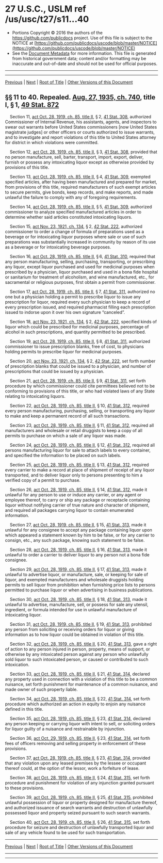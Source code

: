 ---
---

# 27 U.S.C., USLM ref /us/usc/t27/s11...40

* Portions Copyright © 2016 the authors of the https://github.com/publicdocs project.
  Use of this file is subject to the NOTICE at [https://github.com/publicdocs/uscode/blob/master/NOTICE](https://github.com/publicdocs/uscode/blob/master/NOTICE)
* See the [Document Metadata](././../../../..//README.md) for more information.
  This file is generated from historical government data; content and/or formatting may be inaccurate and out-of-date and should not be used for official purposes.

----------
----------

[Previous](./../../../..//us/usc/t27/ch2/m__us_usc_t27_ch2.md) | [Next](./../../../..//us/usc/t27/ch2/m__us_usc_t27_s40a.md) | [Root of Title](./../../../../) | [Other Versions of this Document](https://publicdocs.github.io/go/links?ns=uslm&ref=%2Fus%2Fusc%2Ft27%2Fs11...40)

## §§ 11 to 40. Repealed. [Aug. 27, 1935, ch. 740][/us/act/1935-08-27/ch740], title I, § 1, [49 Stat. 872][/us/stat/49/872]

    Section 11, [act Oct. 28, 1919, ch. 85, title II][/us/act/1919-10-28/ch85/tII], § 2, [41 Stat. 308][/us/stat/41/308], authorized Commissioner of Internal Revenue, his assistants, agents, and inspectors to swear out warrants before United States commissioners \[now United States magistrate judges\] or other officers or courts authorized to issue warrants, and to investigate and report violations of this title to United States attorney for district in which violations were committed.

    Section 12, [act Oct. 28, 1919, ch. 85, title II][/us/act/1919-10-28/ch85/tII], § 3, [41 Stat. 308][/us/stat/41/308], provided that no person manufacture, sell, barter, transport, import, export, deliver, furnish or possess any intoxicating liquor except as otherwise provided by provisions of this title.

    Section 13, [act Oct. 28, 1919, ch. 85, title II][/us/act/1919-10-28/ch85/tII], § 4, [41 Stat. 309][/us/stat/41/309], exempted specified articles, after having been manufactured and prepared for market, from provisions of this title, required manufacturers of such exempt articles to secure permits, give bonds, keep records, and make reports, and made unlawful the failure to comply with any of foregoing requirements.

    Section 14, [act Oct. 28, 1919, ch. 85, title II][/us/act/1919-10-28/ch85/tII], § 5, [41 Stat. 309][/us/stat/41/309], authorized commissioner to analyze specified manufactured articles in order to determine whether said articles constituted intoxicating liquors.

    Section 15, [act Nov. 23, 1921, ch. 134][/us/act/1921-11-23/ch134], § 2, [42 Stat. 222][/us/stat/42/222], authorized commissioner to order a change of formula of preparations used as a beverage or for intoxicating liquor purposes where sale or use of such preparations was substantially increased in community by reason of its use as a beverage or for intoxicating beverage purposes.

    Section 16, [act Oct. 28, 1919, ch. 85, title II][/us/act/1919-10-28/ch85/tII], § 6, [41 Stat. 310][/us/stat/41/310], required that any person manufacturing, selling, purchasing, transporting, or prescribing any liquor, except liquor purchased and used for medicinal purposes when prescribed by a physician, liquor purchased and used in a bona fide hospital or sanitarium for treatment of alcoholism, and wine manufactured, etc., for sacramental or religious purposes, first obtain a permit from commissioner.

    Section 17, [act Oct. 28, 1919, ch. 85, title II][/us/act/1919-10-28/ch85/tII], § 7, [41 Stat. 311][/us/stat/41/311], authorized no one but a physician holding a permit to prescribe liquor to issue any prescription for liquor, required every such physician to keep a record of every prescription issued, and required pharmacist filling each prescription issued to indorse upon it over his own signature “canceled”.

    Section 18, [act Nov. 23, 1921, ch. 134][/us/act/1921-11-23/ch134], § 2, [42 Stat. 222][/us/stat/42/222], specified kinds of liquor which could be prescribed for medicinal purposes, percentage of alcohol in such prescriptions, and quantity permitted to be prescribed.

    Section 19, [act Oct. 28, 1919, ch. 85, title II][/us/act/1919-10-28/ch85/tII], § 8, [41 Stat. 311][/us/stat/41/311], authorized commissioner to issue prescription blanks, free of cost, to physicians holding permits to prescribe liquor for medicinal purposes.

    Section 20, [act Nov. 23, 1921, ch. 134][/us/act/1921-11-23/ch134], § 2, [42 Stat. 222][/us/stat/42/222], set forth number of prescription blanks that could be issued to a physician, and number of prescriptions that could be issued by a physician.

    Section 21, [act Oct. 28, 1919, ch. 85, title II][/us/act/1919-10-28/ch85/tII], § 9, [41 Stat. 311][/us/stat/41/311], set forth procedure by which commissioner could cite permittees believed not to be conforming to provisions of this title, or who had violated laws of any State relating to intoxicating liquors.

    Section 22, [act Oct. 28, 1919, ch. 85, title II][/us/act/1919-10-28/ch85/tII], § 10, [41 Stat. 312][/us/stat/41/312], required every person manufacturing, purchasing, selling, or transporting any liquor to make and keep a permanent record of all such transactions.

    Section 23, [act Oct. 28, 1919, ch. 85, title II][/us/act/1919-10-28/ch85/tII], § 11, [41 Stat. 312][/us/stat/41/312], required all manufacturers and wholesale or retail druggists to keep a copy of all permits to purchase on which a sale of any liquor was made.

    Section 24, [act Oct. 28, 1919, ch. 85, title II][/us/act/1919-10-28/ch85/tII], § 12, [41 Stat. 312][/us/stat/41/312], required all persons manufacturing liquor for sale to attach labels to every container, and specified the information to be placed on such labels.

    Section 25, [act Oct. 28, 1919, ch. 85, title II][/us/act/1919-10-28/ch85/tII], § 13, [41 Stat. 312][/us/stat/41/312], required every carrier to make a record at place of shipment of receipt of any liquor transported, and to deliver liquor only to persons presenting to him a verified copy of a permit to purchase.

    Section 26, [act Oct. 28, 1919, ch. 85, title II][/us/act/1919-10-28/ch85/tII], § 14, [41 Stat. 312][/us/stat/41/312], made it unlawful for any person to use or induce any carrier, or any agent or employee thereof, to carry or ship any package or receptacle containing liquor without notifying carrier of true nature and character of shipment, and required all packages carrying liquor to contain enumerated information.

    Section 27, [act Oct. 28, 1919, ch. 85, title II][/us/act/1919-10-28/ch85/tII], § 15, [41 Stat. 313][/us/stat/41/313], made it unlawful for any consignee to accept any package containing liquor upon which appeared a statement known by him to be false, or for any carrier to consign, etc., any such package, knowing such statement to be false.

    Section 28, [act Oct. 28, 1919, ch. 85, title II][/us/act/1919-10-28/ch85/tII], § 16, [41 Stat. 313][/us/stat/41/313], made it unlawful to order a carrier to deliver liquor to any person not a bona fide consignee.

    Section 29, [act Oct. 28, 1919, ch. 85, title II][/us/act/1919-10-28/ch85/tII], § 17, [41 Stat. 313][/us/stat/41/313], made it unlawful to advertise liquor, or manufacture, sale, or keeping for sale of liquor, and exempted manufacturers and wholesale druggists holding permits to sell liquor from prohibition when furnishing price lists to persons permitted to purchase liquor or when advertising in business publications.

    Section 30, [act Oct. 28, 1919, ch. 85, title II][/us/act/1919-10-28/ch85/tII], § 18, [41 Stat. 313][/us/stat/41/313], made it unlawful to advertise, manufacture, sell, or possess for sale any utensil, ingredient, or formula intended for use in unlawful manufacture of intoxicating liquor.

    Section 31, [act Oct. 28, 1919, ch. 85, title II][/us/act/1919-10-28/ch85/tII], § 19, [41 Stat. 313][/us/stat/41/313], prohibited any person from soliciting or receiving orders for liquor or giving information as to how liquor could be obtained in violation of this title.

    Section 32, [act Oct. 28, 1919, ch. 85, title II][/us/act/1919-10-28/ch85/tII], § 20, [41 Stat. 313][/us/stat/41/313], gave a right of action to any person injured in person, property, means of support, or otherwise by any intoxicated person against any person who unlawfully sold liquor to such intoxicated person, or caused or contributed to such intoxication.

    Section 33, [act Oct. 28, 1919, ch. 85, title II][/us/act/1919-10-28/ch85/tII], § 21, [41 Stat. 314][/us/stat/41/314], declared any property used in connection with a violation of this title to be a common nuisance, set forth punishment for maintenance of a common nuisance, and made owner of such property liable.

    Section 34, [act Oct. 28, 1919, ch. 85, title II][/us/act/1919-10-28/ch85/tII], § 22, [41 Stat. 314][/us/stat/41/314], set forth procedure which authorized an action in equity to enjoin any nuisance defined in this title.

    Section 35, [act Oct. 28, 1919, ch. 85, title II][/us/act/1919-10-28/ch85/tII], § 23, [41 Stat. 314][/us/stat/41/314], declared any person keeping or carrying liquor with intent to sell, or soliciting orders for liquor guilty of a nuisance and restrainable by injunction.

    Section 36, [act Oct. 29, 1919, ch. 85, title II][/us/act/1919-10-29/ch85/tII], § 23, [41 Stat. 314][/us/stat/41/314], set forth fees of officers removing and selling property in enforcement of these provisions.

    Section 37, [act Oct. 28, 1919, ch. 85, title II][/us/act/1919-10-28/ch85/tII], § 23, [41 Stat. 314][/us/stat/41/314], provided that any violation upon any leased premises by the lessee or occupant thereof could, at the option of the lessor, work a forfeiture of lease.

    Section 38, [act Oct. 28, 1919, ch. 85, title II][/us/act/1919-10-28/ch85/tII], § 24, [41 Stat. 315][/us/stat/41/315], set forth procedure and punishment for violation of any injunction granted pursuant to these provisions.

    Section 39, [act Oct. 28, 1919, ch. 85, title II][/us/act/1919-10-28/ch85/tII], § 25, [41 Stat. 315][/us/stat/41/315], prohibited unlawful possession of liquor or property designed for manufacture thereof, and authorized issuance of search warrants and destruction of unlawfully possessed liquor and property seized pursuant to such search warrants.

    Section 40, [act Oct. 28, 1919, ch. 85, title II][/us/act/1919-10-28/ch85/tII], § 26, [41 Stat. 315][/us/stat/41/315], set forth procedure for seizure and destruction of unlawfully transported liquor and sale of any vehicle found to be used for such transportation.

----------

[Previous](./../../../..//us/usc/t27/ch2/m__us_usc_t27_ch2.md) | [Next](./../../../..//us/usc/t27/ch2/m__us_usc_t27_s40a.md) | [Root of Title](./../../../../) | [Other Versions of this Document](https://publicdocs.github.io/go/links?ns=uslm&ref=%2Fus%2Fusc%2Ft27%2Fs11...40)

----------
----------

[/us/act/1935-08-27/ch740]: https://publicdocs.github.io/go/links?ns=uslm&ref=%2Fus%2Fact%2F1935-08-27%2Fch740
[/us/stat/49/872]: https://publicdocs.github.io/go/links?ns=uslm&ref=%2Fus%2Fstat%2F49%2F872
[/us/act/1919-10-28/ch85/tII]: https://publicdocs.github.io/go/links?ns=uslm&ref=%2Fus%2Fact%2F1919-10-28%2Fch85%2FtII
[/us/stat/41/308]: https://publicdocs.github.io/go/links?ns=uslm&ref=%2Fus%2Fstat%2F41%2F308
[/us/act/1919-10-28/ch85/tII]: https://publicdocs.github.io/go/links?ns=uslm&ref=%2Fus%2Fact%2F1919-10-28%2Fch85%2FtII
[/us/stat/41/308]: https://publicdocs.github.io/go/links?ns=uslm&ref=%2Fus%2Fstat%2F41%2F308
[/us/act/1919-10-28/ch85/tII]: https://publicdocs.github.io/go/links?ns=uslm&ref=%2Fus%2Fact%2F1919-10-28%2Fch85%2FtII
[/us/stat/41/309]: https://publicdocs.github.io/go/links?ns=uslm&ref=%2Fus%2Fstat%2F41%2F309
[/us/act/1919-10-28/ch85/tII]: https://publicdocs.github.io/go/links?ns=uslm&ref=%2Fus%2Fact%2F1919-10-28%2Fch85%2FtII
[/us/stat/41/309]: https://publicdocs.github.io/go/links?ns=uslm&ref=%2Fus%2Fstat%2F41%2F309
[/us/act/1921-11-23/ch134]: https://publicdocs.github.io/go/links?ns=uslm&ref=%2Fus%2Fact%2F1921-11-23%2Fch134
[/us/stat/42/222]: https://publicdocs.github.io/go/links?ns=uslm&ref=%2Fus%2Fstat%2F42%2F222
[/us/act/1919-10-28/ch85/tII]: https://publicdocs.github.io/go/links?ns=uslm&ref=%2Fus%2Fact%2F1919-10-28%2Fch85%2FtII
[/us/stat/41/310]: https://publicdocs.github.io/go/links?ns=uslm&ref=%2Fus%2Fstat%2F41%2F310
[/us/act/1919-10-28/ch85/tII]: https://publicdocs.github.io/go/links?ns=uslm&ref=%2Fus%2Fact%2F1919-10-28%2Fch85%2FtII
[/us/stat/41/311]: https://publicdocs.github.io/go/links?ns=uslm&ref=%2Fus%2Fstat%2F41%2F311
[/us/act/1921-11-23/ch134]: https://publicdocs.github.io/go/links?ns=uslm&ref=%2Fus%2Fact%2F1921-11-23%2Fch134
[/us/stat/42/222]: https://publicdocs.github.io/go/links?ns=uslm&ref=%2Fus%2Fstat%2F42%2F222
[/us/act/1919-10-28/ch85/tII]: https://publicdocs.github.io/go/links?ns=uslm&ref=%2Fus%2Fact%2F1919-10-28%2Fch85%2FtII
[/us/stat/41/311]: https://publicdocs.github.io/go/links?ns=uslm&ref=%2Fus%2Fstat%2F41%2F311
[/us/act/1921-11-23/ch134]: https://publicdocs.github.io/go/links?ns=uslm&ref=%2Fus%2Fact%2F1921-11-23%2Fch134
[/us/stat/42/222]: https://publicdocs.github.io/go/links?ns=uslm&ref=%2Fus%2Fstat%2F42%2F222
[/us/act/1919-10-28/ch85/tII]: https://publicdocs.github.io/go/links?ns=uslm&ref=%2Fus%2Fact%2F1919-10-28%2Fch85%2FtII
[/us/stat/41/311]: https://publicdocs.github.io/go/links?ns=uslm&ref=%2Fus%2Fstat%2F41%2F311
[/us/act/1919-10-28/ch85/tII]: https://publicdocs.github.io/go/links?ns=uslm&ref=%2Fus%2Fact%2F1919-10-28%2Fch85%2FtII
[/us/stat/41/312]: https://publicdocs.github.io/go/links?ns=uslm&ref=%2Fus%2Fstat%2F41%2F312
[/us/act/1919-10-28/ch85/tII]: https://publicdocs.github.io/go/links?ns=uslm&ref=%2Fus%2Fact%2F1919-10-28%2Fch85%2FtII
[/us/stat/41/312]: https://publicdocs.github.io/go/links?ns=uslm&ref=%2Fus%2Fstat%2F41%2F312
[/us/act/1919-10-28/ch85/tII]: https://publicdocs.github.io/go/links?ns=uslm&ref=%2Fus%2Fact%2F1919-10-28%2Fch85%2FtII
[/us/stat/41/312]: https://publicdocs.github.io/go/links?ns=uslm&ref=%2Fus%2Fstat%2F41%2F312
[/us/act/1919-10-28/ch85/tII]: https://publicdocs.github.io/go/links?ns=uslm&ref=%2Fus%2Fact%2F1919-10-28%2Fch85%2FtII
[/us/stat/41/312]: https://publicdocs.github.io/go/links?ns=uslm&ref=%2Fus%2Fstat%2F41%2F312
[/us/act/1919-10-28/ch85/tII]: https://publicdocs.github.io/go/links?ns=uslm&ref=%2Fus%2Fact%2F1919-10-28%2Fch85%2FtII
[/us/stat/41/312]: https://publicdocs.github.io/go/links?ns=uslm&ref=%2Fus%2Fstat%2F41%2F312
[/us/act/1919-10-28/ch85/tII]: https://publicdocs.github.io/go/links?ns=uslm&ref=%2Fus%2Fact%2F1919-10-28%2Fch85%2FtII
[/us/stat/41/313]: https://publicdocs.github.io/go/links?ns=uslm&ref=%2Fus%2Fstat%2F41%2F313
[/us/act/1919-10-28/ch85/tII]: https://publicdocs.github.io/go/links?ns=uslm&ref=%2Fus%2Fact%2F1919-10-28%2Fch85%2FtII
[/us/stat/41/313]: https://publicdocs.github.io/go/links?ns=uslm&ref=%2Fus%2Fstat%2F41%2F313
[/us/act/1919-10-28/ch85/tII]: https://publicdocs.github.io/go/links?ns=uslm&ref=%2Fus%2Fact%2F1919-10-28%2Fch85%2FtII
[/us/stat/41/313]: https://publicdocs.github.io/go/links?ns=uslm&ref=%2Fus%2Fstat%2F41%2F313
[/us/act/1919-10-28/ch85/tII]: https://publicdocs.github.io/go/links?ns=uslm&ref=%2Fus%2Fact%2F1919-10-28%2Fch85%2FtII
[/us/stat/41/313]: https://publicdocs.github.io/go/links?ns=uslm&ref=%2Fus%2Fstat%2F41%2F313
[/us/act/1919-10-28/ch85/tII]: https://publicdocs.github.io/go/links?ns=uslm&ref=%2Fus%2Fact%2F1919-10-28%2Fch85%2FtII
[/us/stat/41/313]: https://publicdocs.github.io/go/links?ns=uslm&ref=%2Fus%2Fstat%2F41%2F313
[/us/act/1919-10-28/ch85/tII]: https://publicdocs.github.io/go/links?ns=uslm&ref=%2Fus%2Fact%2F1919-10-28%2Fch85%2FtII
[/us/stat/41/313]: https://publicdocs.github.io/go/links?ns=uslm&ref=%2Fus%2Fstat%2F41%2F313
[/us/act/1919-10-28/ch85/tII]: https://publicdocs.github.io/go/links?ns=uslm&ref=%2Fus%2Fact%2F1919-10-28%2Fch85%2FtII
[/us/stat/41/314]: https://publicdocs.github.io/go/links?ns=uslm&ref=%2Fus%2Fstat%2F41%2F314
[/us/act/1919-10-28/ch85/tII]: https://publicdocs.github.io/go/links?ns=uslm&ref=%2Fus%2Fact%2F1919-10-28%2Fch85%2FtII
[/us/stat/41/314]: https://publicdocs.github.io/go/links?ns=uslm&ref=%2Fus%2Fstat%2F41%2F314
[/us/act/1919-10-28/ch85/tII]: https://publicdocs.github.io/go/links?ns=uslm&ref=%2Fus%2Fact%2F1919-10-28%2Fch85%2FtII
[/us/stat/41/314]: https://publicdocs.github.io/go/links?ns=uslm&ref=%2Fus%2Fstat%2F41%2F314
[/us/act/1919-10-29/ch85/tII]: https://publicdocs.github.io/go/links?ns=uslm&ref=%2Fus%2Fact%2F1919-10-29%2Fch85%2FtII
[/us/stat/41/314]: https://publicdocs.github.io/go/links?ns=uslm&ref=%2Fus%2Fstat%2F41%2F314
[/us/act/1919-10-28/ch85/tII]: https://publicdocs.github.io/go/links?ns=uslm&ref=%2Fus%2Fact%2F1919-10-28%2Fch85%2FtII
[/us/stat/41/314]: https://publicdocs.github.io/go/links?ns=uslm&ref=%2Fus%2Fstat%2F41%2F314
[/us/act/1919-10-28/ch85/tII]: https://publicdocs.github.io/go/links?ns=uslm&ref=%2Fus%2Fact%2F1919-10-28%2Fch85%2FtII
[/us/stat/41/315]: https://publicdocs.github.io/go/links?ns=uslm&ref=%2Fus%2Fstat%2F41%2F315
[/us/act/1919-10-28/ch85/tII]: https://publicdocs.github.io/go/links?ns=uslm&ref=%2Fus%2Fact%2F1919-10-28%2Fch85%2FtII
[/us/stat/41/315]: https://publicdocs.github.io/go/links?ns=uslm&ref=%2Fus%2Fstat%2F41%2F315
[/us/act/1919-10-28/ch85/tII]: https://publicdocs.github.io/go/links?ns=uslm&ref=%2Fus%2Fact%2F1919-10-28%2Fch85%2FtII
[/us/stat/41/315]: https://publicdocs.github.io/go/links?ns=uslm&ref=%2Fus%2Fstat%2F41%2F315


